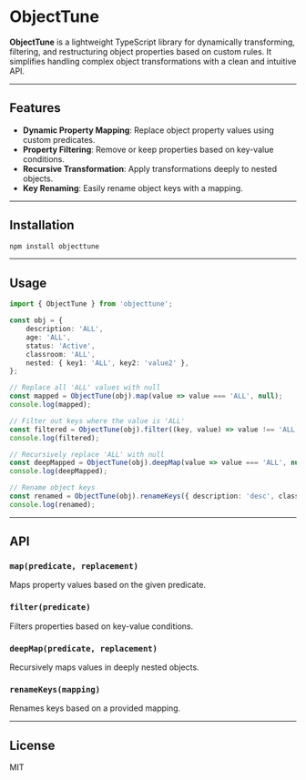# ObjectTune

**ObjectTune** is a lightweight TypeScript library for dynamically transforming, filtering, and restructuring object properties based on custom rules. It simplifies handling complex object transformations with a clean and intuitive API.

---

## Features

- **Dynamic Property Mapping**: Replace object property values using custom predicates.
- **Property Filtering**: Remove or keep properties based on key-value conditions.
- **Recursive Transformation**: Apply transformations deeply to nested objects.
- **Key Renaming**: Easily rename object keys with a mapping.

---

## Installation

```bash
npm install objecttune
```

---

## Usage

```typescript
import { ObjectTune } from 'objecttune';

const obj = {
    description: 'ALL',
    age: 'ALL',
    status: 'Active',
    classroom: 'ALL',
    nested: { key1: 'ALL', key2: 'value2' },
};

// Replace all 'ALL' values with null
const mapped = ObjectTune(obj).map(value => value === 'ALL', null);
console.log(mapped);

// Filter out keys where the value is 'ALL'
const filtered = ObjectTune(obj).filter((key, value) => value !== 'ALL');
console.log(filtered);

// Recursively replace 'ALL' with null
const deepMapped = ObjectTune(obj).deepMap(value => value === 'ALL', null);
console.log(deepMapped);

// Rename object keys
const renamed = ObjectTune(obj).renameKeys({ description: 'desc', classroom: 'group' });
console.log(renamed);
```

---

## API

### `map(predicate, replacement)`
Maps property values based on the given predicate.

### `filter(predicate)`
Filters properties based on key-value conditions.

### `deepMap(predicate, replacement)`
Recursively maps values in deeply nested objects.

### `renameKeys(mapping)`
Renames keys based on a provided mapping.

---

## License
MIT